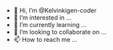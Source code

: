 - 👋 Hi, I’m @Kelvinkigen-coder
- 👀 I’m interested in ...
- 🌱 I’m currently learning ...               
- 💞️ I’m looking to collaborate on ...
- 📫 How to reach me ...

<!---
Kelvinkigen-coder/Kelvinkigen-coder is a ✨ special ✨ repository because its `README.md` (this file) appears on your GitHub profile.
You can click the Preview link to take a look at your changes.
--->
